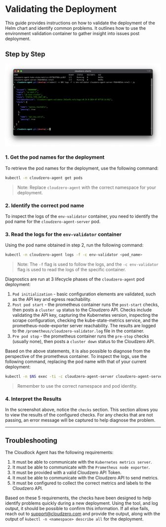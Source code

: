 # Validating the Deployment

This guide provides instructions on how to validate the deployment of the Helm chart and identify common problems. It outlines how to use the environment validation container to gather insight into issues post deployment.

## Step by Step

![Validator output](./assets/validator.png)

### 1. Get the pod names for the deployment

To retrieve the pod names for the deployment, use the following command:

```sh
kubectl -n cloudzero-agent get pods
```

> Note: Replace `cloudzero-agent` with the correct namespace for your deployment.

### 2. Identify the correct pod name

To inspect the logs of the `env-validator` container, you need to identify the pod name for the `cloudzero-agent-server` pod.

### 3. Read the logs for the `env-validator` container

Using the pod name obtained in step 2, run the following command:

```sh
kubectl -n cloudzero-agent logs -f -c env-validator <pod_name>
```
> Note: The `-f` flag is used to follow the logs, and the `-c env-validator` flag is used to read the logs of the specific container.

Diagnostics are run at 3 lifecycle phases of the `cloudzero-agent` pod deployment:

1. `Pod initialization` - basic configuration elements are validated, such as the API key and egress reachability.
2. `Post pod start` - the prometheus container runs the `post-start` checks, then posts a `cluster up` status to the Cloudzero API. Checks include validating the API key, capturing the Kubernetes version, inspecting the scrape configuration, checking the kube-state-metrics service, and the prometheus-node-exporter server reachability. The results are logged to the `/prometheus/cloudzero-validator.log` file in the container.
3. `Pre pod stop` - the prometheus container runs the `pre-stop` checks (usually none), then posts a `cluster down` status to the Cloudzero API.

Based on the above statements, it is also possible to diagnose from the perspective of the prometheus container. To inspect the logs, use the following command, replacing the pod name with that of your current deployment:

```sh
kubectl -n $NS exec -ti -c cloudzero-agent-server cloudzero-agent-server-766b4865dc-nrwc5 -- sh -c 'cat cloudzero-agent-validator.log'
```

> Remember to use the correct namespace and pod identity.

### 4. Interpret the Results

In the screenshot above, notice the `checks` section. This section allows you to view the results of the configured checks. For any checks that are not passing, an error message will be captured to help diagnose the problem.

---

## Troubleshooting

The Cloudlock Agent has the following requirements:

1. It must be able to communicate with the `Kubernetes metrics server`.
2. It must be able to communicate with the `Prometheus node exporter`.
3. It must be provided with a valid Cloudzero API Token.
4. It must be able to communicate with the Cloudzero API to send metrics.
5. It must be configured to collect the correct metrics and labels to the Cloudzero API.

Based on these 5 requirements, the checks have been designed to help identify problems quickly during a new deployment. Using the tool, and log output, it should be possible to confirm this information. If all else fails, reach out to support@cloudzero.com and provide the output, along with the output of `kubectl -n <namespace> describe all` for the deployment.